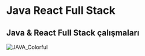 # Java React Full Stack

## Java & React Full Stack çalışmaları

![JAVA_Colorful](https://github.com/bedirhanbalci/JavaReactFullStack/assets/61194064/41f630b4-bcf5-47f7-9b42-3503cb73f85f)


